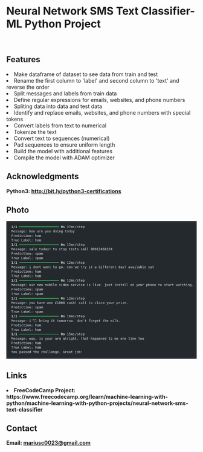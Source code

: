 <h1> Neural Network SMS Text Classifier- ML Python Project</h1>
<br>
<h2>Features</h2>
<li>Make dataframe of dataset to see data from train and test</li>
<li>Rename the first column to 'label' and second column to 'text' and reverse the order</li>
<li>Split messages and labels from train data</li>
<li>Define regular expressions for emails, websites, and phone numbers</li>
<li>Spliting data into data and test data</li>
<li>Identify and replace emails, websites, and phone numbers with special tokens</li>
<li>Convert labels from text to numerical</li>
<li>Tokenize the text</li>
<li>Convert text to sequences (numerical)</li>
<li>Pad sequences to ensure uniform length</li>
<li>Build the model with additional features</li>
<li>Compile the model with ADAM optimizer</li>
<h2>Acknowledgments</h2>

<b> Python3: http://bit.ly/python3-certifications <b>
<br>


<h2>Photo</h2>
<img src="image.png">
<br>

<h2>Links</h2>
<li>FreeCodeCamp Project: https://www.freecodecamp.org/learn/machine-learning-with-python/machine-learning-with-python-projects/neural-network-sms-text-classifier</li>
<h2>Contact</h2>

<b> Email: mariusc0023@gmail.com </b>
